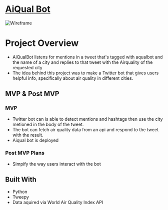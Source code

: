 # <strong> [AiQual Bot](https://twitter.com/AirqualBot)</strong>

![Wireframe](https://res.cloudinary.com/dsk8h1adc/image/upload/v1679616207/Screen_Shot_2023-03-23_at_8.02.28_PM_eocvrt.png)

# Project Overview
- AiQualBot listens for mentions in a tweet that's tagged with aqualbot and the name of a city and replies to that tweet with the Airquality of the requested city
- The idea behind this project was to make a Twitter bot that gives users helpful info, specifically about air quality in different cities.

## MVP & Post MVP

### MVP
- Twitter bot can is able to detect mentions and hashtags then use the city metioned in the body of the tweet.
- The bot can fetch air quality data from an api and respond to the tweet with the result. 
- Aiqual bot is deployed 

### Post MVP Plans
- Simpify the way users interact with the bot


## Built With
- Python
- Tweepy
- Data aquired via World Air Quality Index API